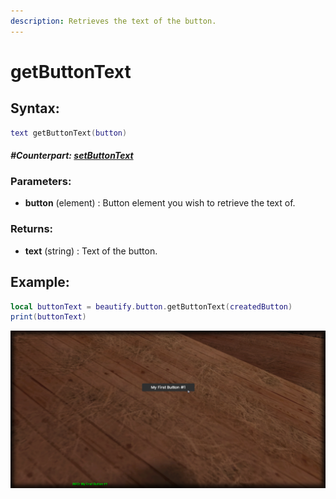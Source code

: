 ```yaml
---
description: Retrieves the text of the button.
---
```


# getButtonText

## **Syntax:**

```lua
text getButtonText(button)
```

#### _**\#Counterpart:**_ [_**setButtonText**_](setbuttontext.md)

### **Parameters:**

* **button** \(element\) : Button element you wish to retrieve the text of.

### **Returns:**

* **text** \(string\) : Text of the button.

## **Example:**

```lua
local buttonText = beautify.button.getButtonText(createdButton)
print(buttonText)
```

![](../../.gitbook/assets/getbuttontext.png)
